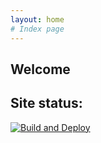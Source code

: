 ```yaml
---
layout: home
# Index page
---
```


## Welcome



## Site status:
[![Build and Deploy](https://github.com/ProjNull/projnull.github.io/actions/workflows/pages-deploy.yml/badge.svg)](https://github.com/ProjNull/projnull.github.io/actions/workflows/pages-deploy.yml)
